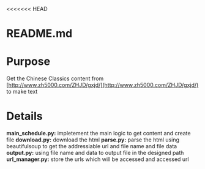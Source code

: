 <<<<<<< HEAD
# README.md

# Purpose
Get the Chinese Classics content from [http://www.zh5000.com/ZHJD/gxjd/](http://www.zh5000.com/ZHJD/gxjd/) to make text

# Details 
**main_schedule.py:** impletement the main logic to get content and create file
**download.py:** download the html 
**parse.py:** parse the html using beautifulsoup to get the addressiable url and file name and file data
**output.py:** using file name and data to output file in the designed path
**url_manager.py:** store the urls which will be accessed and accessed url

[ http://www.zh5000.com/ZHJD/gxjd/]: http://www.zh5000.com/ZHJD/gxjd/

